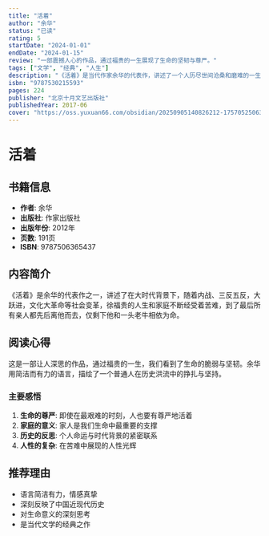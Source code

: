 ```yaml
---
title: "活着"
author: "余华"
status: "已读"
rating: 5
startDate: "2024-01-01"
endDate: "2024-01-15"
review: "一部震撼人心的作品，通过福贵的一生展现了生命的坚韧与尊严。"
tags: ["文学", "经典", "人生"]
description: "《活着》是当代作家余华的代表作，讲述了一个人历尽世间沧桑和磨难的一生，亦将中国大半个世纪的社会变迁凝缩其间。《活着》还讲述了眼泪的宽广和丰富；讲述了绝望的不存在；讲述了人是为了活着本身而活着的，而不是为了活着之外的任何事物而活着。"
isbn: "9787530215593"
pages: 224
publisher: "北京十月文艺出版社"
publishedYear: 2017-06
cover: "https://oss.yuxuan66.com/obsidian/20250905140826212-1757052506302.png"
---
```


# 活着

## 书籍信息

- **作者**: 余华
- **出版社**: 作家出版社
- **出版年份**: 2012年
- **页数**: 191页
- **ISBN**: 9787506365437

## 内容简介

《活着》是余华的代表作之一，讲述了在大时代背景下，随着内战、三反五反，大跃进，文化大革命等社会变革，徐福贵的人生和家庭不断经受着苦难，到了最后所有亲人都先后离他而去，仅剩下他和一头老牛相依为命。

## 阅读心得

这是一部让人深思的作品，通过福贵的一生，我们看到了生命的脆弱与坚韧。余华用简洁而有力的语言，描绘了一个普通人在历史洪流中的挣扎与坚持。

### 主要感悟

1. **生命的尊严**: 即使在最艰难的时刻，人也要有尊严地活着
2. **家庭的意义**: 家人是我们生命中最重要的支撑
3. **历史的反思**: 个人命运与时代背景的紧密联系
4. **人性的复杂**: 在苦难中展现的人性光辉

## 推荐理由

- 语言简洁有力，情感真挚
- 深刻反映了中国近现代历史
- 对生命意义的深刻思考
- 是当代文学的经典之作
